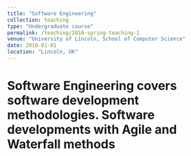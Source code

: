 ```yaml
---
title: "Software Engineering"
collection: teaching
type: "Undergraduate course"
permalink: /teaching/2018-spring-teaching-1
venue: "University of Lincoln, School of Computer Science"
date: 2018-01-01
location: "Lincoln, UK"
---
```


Software Engineering covers software development methodologies. 
Software developments with Agile and Waterfall methods
======


